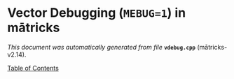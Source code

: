 
# Vector Debugging (`MEBUG=1`) in mātricks
_This document was automatically generated from file_ **`vdebug.cpp`** (mātricks-v2.14).


[Table of Contents](README.md)
